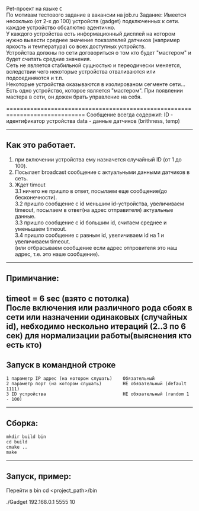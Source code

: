 Pet-проект на языке `С`<br>
По мотивам тестового задание в вакансии на job.ru
Задание:
Имеется несоклько (от 2-х до 100) устройств (gadget) подключенных к сети.<br>
каждое устройство обсалютно эдентично.<br>
У каждого устройства есть информационный дисплей на котором нужно вывести среднее значение показателей датчиков (например яркость и температура) со всех доступных устройств.<br>
Устройства должны по сети договориться о том кто будет "мастером" и будет считать средние значения.<br>
Сеть не является стабильной сущностью и переодически меняется, вследствии чего некоторые устройства отваливаются или подсоединяются и т.п.<br>
Некоторые устройства оказываются в изолированом сегменте сети...<br>
Есть одно устройство, которое является "мастером". При появлении мастера в сети, он дожен брать управление на себя.<br>

=============================================================================
Сообщение всегда содержит:
		ID - идентификатор устройства
		data - данные датчиков (brithness, temp)

------------------------
Как это работает.
------------------------
1. при включении устройства ему назначется случайный ID (от 1 до 100).<br>
2. Посылает broadcast сообщение с актуальными данными датчиков в сеть.<br>
3. Ждет timout<br>
	3.1 ничего не пришло в ответ, посылаем еще сообщение(до бесконечности).<br>
	3.2 пришло сообщение с id меньшим id-устройства, увеличиваем timeout, посылаем в ответ(на адрес отправителя) актуальные данные.<br>
	3.3 пришло сообщение с id большим id, считаем среднее и уменьшаем timeout.<br>
	3.4 пришло сообщение с равным id, увеличиваем id на 1 и увеличиваем timeout.<br>
		(или отбрасываем сообщение если адрес отпровителя это наш адрес, т.е. это наше сообщение).<br>

------------------------
Примичание:<br>
------------------------
timeot = 6 sec (взято с потолка)<br>
После включения или различного рода сбоях в сети или назначении одинаковых (случайных id), небходимо нескольно итераций (2..3 по 6 сек) для нормализации работы(выяснения кто есть кто)<br>
------------------------
Запуск в командной строке
------------------------
	1 параметр IP адрес (на котором слушать)	Обязательный
	2 параметр порт (на котором слушать)		НЕ обязательный (default 1111)
	3 ID устройства								НЕ обязательный (random 1 - 100)


------------------------
Сборка:
------------------------
	mkdir build bin
	cd build
	cmake ..
	make

------------------------
Запуск, пример:
------------------------
Перейти в bin
cd <project_path>/bin

./Gadget 192.168.0.1 5555 10



